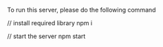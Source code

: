 To run this server, please do the following command

// install required library
npm i

// start the server
npm start